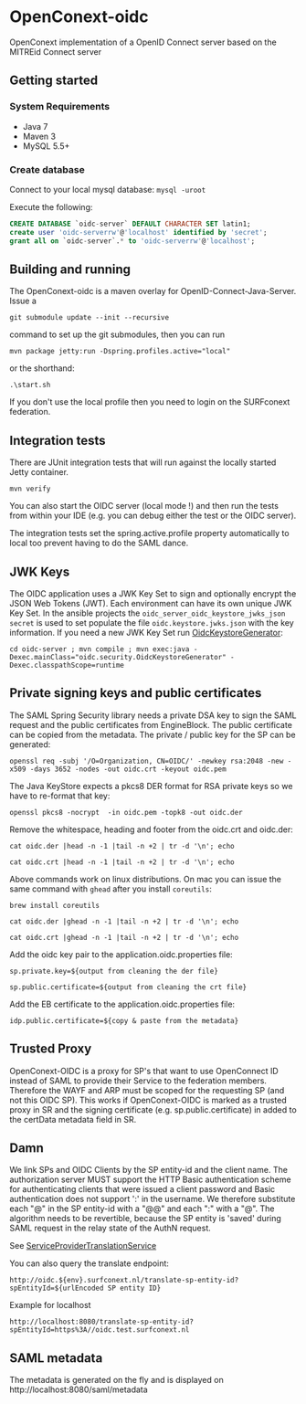 # OpenConext-oidc

OpenConext implementation of a OpenID Connect server based on the MITREid Connect server

## Getting started

### System Requirements

- Java 7
- Maven 3
- MySQL 5.5+

### Create database

Connect to your local mysql database: `mysql -uroot`

Execute the following:

```sql
CREATE DATABASE `oidc-server` DEFAULT CHARACTER SET latin1;
create user 'oidc-serverrw'@'localhost' identified by 'secret';
grant all on `oidc-server`.* to 'oidc-serverrw'@'localhost';
```

## Building and running

The OpenConext-oidc is a maven overlay for OpenID-Connect-Java-Server. Issue a
 
`git submodule update --init --recursive` 

command to set up the git submodules, then you can run 

`mvn package jetty:run -Dspring.profiles.active="local"`

or the shorthand:

`.\start.sh`

If you don't use the local profile then you need to login on the SURFconext federation.

## Integration tests

There are JUnit integration tests that will run against the locally started Jetty container. 

`mvn verify`

You can also start the OIDC server (local mode !) and then run the tests from within your IDE (e.g. you can debug either the test or the OIDC server).

The integration tests set the spring.active.profile property automatically to local too prevent having to do the SAML dance.

## JWK Keys

The OIDC application uses a JWK Key Set to sign and optionally encrypt the JSON Web Tokens (JWT). Each environment can have its own unique
JWK Key Set. In the ansible projects the `oidc_server_oidc_keystore_jwks_json secret` is used to set populate the file `oidc.keystore.jwks.json`
with the key information. If you need a new JWK Key Set run [OidcKeystoreGenerator](oidc-server/src/main/java/oidc/security/OidcKeystoreGenerator.java):
 
`cd oidc-server ; mvn compile ; mvn exec:java -Dexec.mainClass="oidc.security.OidcKeystoreGenerator" -Dexec.classpathScope=runtime` 

## Private signing keys and public certificates

The SAML Spring Security library needs a private DSA key to sign the SAML request and the public certificates from EngineBlock. The
public certificate can be copied from the metadata. The private / public key for the SP can be generated:
 
`openssl req -subj '/O=Organization, CN=OIDC/' -newkey rsa:2048 -new -x509 -days 3652 -nodes -out oidc.crt -keyout oidc.pem`

The Java KeyStore expects a pkcs8 DER format for RSA private keys so we have to re-format that key:

`openssl pkcs8 -nocrypt  -in oidc.pem -topk8 -out oidc.der` 
 
Remove the whitespace, heading and footer from the oidc.crt and oidc.der:

`cat oidc.der |head -n -1 |tail -n +2 | tr -d '\n'; echo`

`cat oidc.crt |head -n -1 |tail -n +2 | tr -d '\n'; echo`

Above commands work on linux distributions. On mac you can issue the same command with `ghead` after you install `coreutils`:

`brew install coreutils`

`cat oidc.der |ghead -n -1 |tail -n +2 | tr -d '\n'; echo`

`cat oidc.crt |ghead -n -1 |tail -n +2 | tr -d '\n'; echo`


Add the oidc key pair to the application.oidc.properties file:

`sp.private.key=${output from cleaning the der file}`

`sp.public.certificate=${output from cleaning the crt file}`

Add the EB certificate to the application.oidc.properties file:

`idp.public.certificate=${copy & paste from the metadata}`

## Trusted Proxy

OpenConext-OIDC is a proxy for SP's that want to use OpenConnect ID instead of SAML to provide their Service to the federation members. 
Therefore the WAYF and ARP must be scoped for the requesting SP (and not this OIDC SP). This works if OpenConext-OIDC is marked
as a trusted proxy in SR and the signing certificate (e.g. sp.public.certificate) in added to the certData metadata field in SR.

## Damn

We link SPs and OIDC Clients by the SP entity-id and the client name. The authorization server MUST support the HTTP Basic
authentication scheme for authenticating clients that were issued a client password and Basic authentication does not support
':' in the username. We therefore substitute each "@" in the SP entity-id with a "@@" and each ":" with a "@". The algorithm needs to be
revertible, because the SP entity is 'saved' during SAML request in the relay state of the AuthN request.

See [ServiceProviderTranslationService](oidc-server/src/main/java/oidc/saml/ServiceProviderTranslationService.java)

You can also query the translate endpoint:

`http://oidc.${env}.surfconext.nl/translate-sp-entity-id?spEntityId=${urlEncoded SP entity ID}`

Example for localhost

`http://localhost:8080/translate-sp-entity-id?spEntityId=https%3A//oidc.test.surfconext.nl`

## SAML metadata

The metadata is generated on the fly and is displayed on http://localhost:8080/saml/metadata